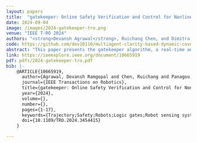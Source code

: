 ```yaml
---
layout: papers
title:  "gatekeeper: Online Safety Verification and Control for Nonlinear Systems in Dynamic Environments"
date: 2024-09-04
image: /images/2024-gatekeeper-tro.png
venue: "IEEE T-RO 2024"
authors: "<strong>Devansh Agrawal</strong>, Ruichang Chen, and Dimitra Panagou"
code: https://github.com/dev10110/multiagent-clarity-based-dynamic-coverage/
abstract: "This paper presents the gatekeeper algorithm, a real-time and computationally-lightweight method that ensures that trajectories of a nonlinear system satisfy safety constraints despite sensing limitations. gatekeeper integrates with existing path planners and feedback controllers by introducing an additional verification step to ensure that proposed trajectories can be executed safely, despite nonlinear dynamics subject to bounded disturbances, input constraints and partial knowledge of the environment. Our key contribution is that (A) we propose an algorithm to recursively construct safe trajectories by numerically forward propagating the system over a (short) finite horizon, and (B) we prove that tracking such a trajectory ensures the system remains safe for all future time, i.e., beyond the finite horizon. We demonstrate the method in a simulation of a dynamic firefighting mission, and in physical experiments of a quadrotor navigating in an obstacle environment that is sensed online. We also provide comparisons against the state-of-the-art techniques for similar problems."
link: https://ieeexplore.ieee.org/document/10665919
pdf: pdfs/2024-gatekeeper-tro.pdf
bib: |-
    @ARTICLE{10665919,
      author={Agrawal, Devansh Ramgopal and Chen, Ruichang and Panagou, Dimitra},
      journal={IEEE Transactions on Robotics},
      title={gatekeeper: Online Safety Verification and Control for Nonlinear Systems in Dynamic Environments},
      year={2024},
      volume={},
      number={},
      pages={1-17},
      keywords={Trajectory;Safety;Robots;Logic gates;Robot sensing systems;Nonlinear dynamical systems;Quadrotors;Collision Avoidance;Motion and Path Planning;Aerial Systems: Applications;Safety-Critical Control},
      doi={10.1109/TRO.2024.3454415}
    }

---
```

